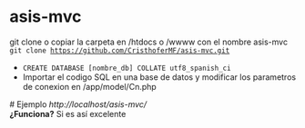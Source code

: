 # asis-mvc
git clone o copiar la carpeta en /htdocs o /wwww con el nombre asis-mvc <br>
<code>git clone https://github.com/CristhoferMF/asis-mvc.git</code>
<br>
<ul>
  <li><code>CREATE DATABASE [nombre_db] COLLATE utf8_spanish_ci</code></li>
<li>Importar el codigo SQL en una base de datos y modificar los parametros de conexion en /app/model/Cn.php</li>
</ul>
# Ejemplo
<i>http://localhost/asis-mvc/</i><br>
<b>¿Funciona?</b>
Si es así excelente

